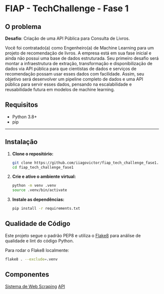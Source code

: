 # FIAP - TechChallenge - Fase 1

## O problema

**Desafio**: Criação de uma API Pública para Consulta de Livros.

Você foi contratado(a) como Engenheiro(a) de Machine Learning para um
projeto de recomendação de livros. A empresa está em sua fase inicial e ainda
não possui uma base de dados estruturada.
Seu primeiro desafio será montar a infraestrutura de extração,
transformação e disponibilização de dados via API pública para que cientistas de
dados e serviços de recomendação possam usar esses dados com facilidade.
Assim, seu objetivo será desenvolver um pipeline completo de dados e
uma API pública para servir esses dados, pensando na escalabilidade e
reusabilidade futura em modelos de machine learning.

## Requisitos

- Python 3.8+
- pip

---

## Instalação

1. **Clone o repositório:**
   ```bash
   git clone https://github.com/iiagovictor/fiap_tech_challenge_fase1.git
   cd fiap_tech_challenge_fase1
   ```

2. **Crie e ative o ambiente virtual:**
   ```bash
   python -m venv .venv
   source .venv/bin/activate
   ```

3. **Instale as dependências:**
   ```bash
   pip install -r requirements.txt
   ```
## Qualidade de Código

Este projeto segue o padrão PEP8 e utiliza o [Flake8](https://flake8.pycqa.org/) para análise de qualidade e lint do código Python.

Para rodar o Flake8 localmente:

```bash
flake8 . --exclude=.venv
```

## Componentes

[Sistema de Web Scraping](scripts/README.md)
[API](api/readme.md)
